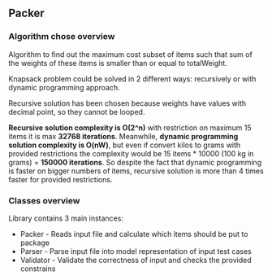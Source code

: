 ## Packer

### Algorithm chose overview
Algorithm to find out the maximum cost subset of items such that sum of the weights of these items is smaller than or equal to totalWeight.

Knapsack problem could be solved in 2 different ways: recursively or with dynamic programming approach.

Recursive solution has been chosen because weights have values with decimal point, so they cannot be looped.

**Recursive solution complexity is O(2^n)** with restriction on maximum 15 items it is max **32768 iterations**.
Meanwhile, **dynamic programming solution complexity is O(nW)**, but even if convert kilos to grams with provided restrictions the complexity would be 15 items * 10000 (100 kg in grams) = **150000 iterations**.
So despite the fact that dynamic programming is faster on bigger numbers of items, recursive solution is more than 4 times faster for provided restrictions.

### Classes overview
Library contains 3 main instances:
* Packer - Reads input file and calculate which items should be put to package
* Parser - Parse input file into model representation of input test cases
* Validator - Validate the correctness of input and checks the provided constrains